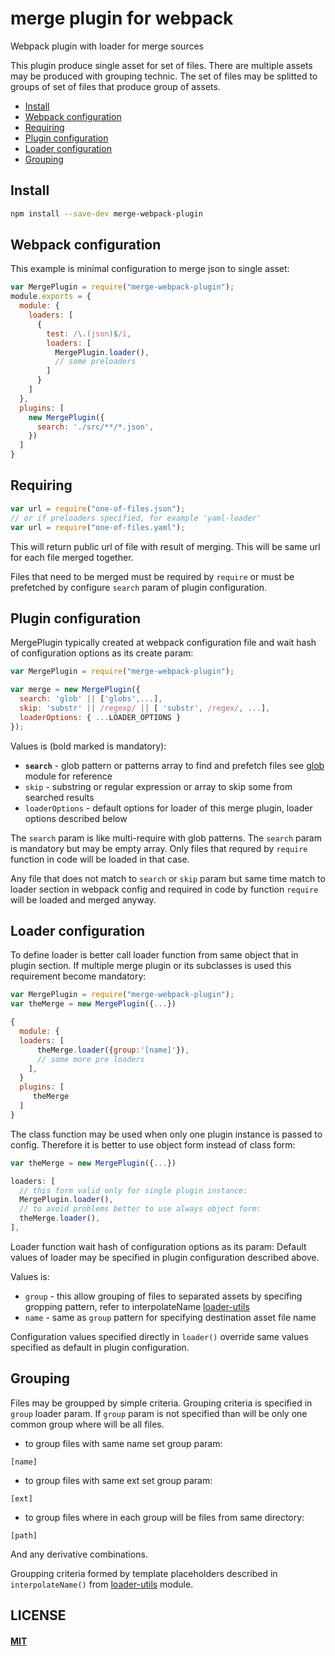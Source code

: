 # merge plugin for webpack

Webpack plugin with loader for merge sources

This plugin produce single asset for set of files. There are multiple
assets may be produced with grouping technic. The set of files
may be splitted to groups of set of files that produce group of assets.


- [Install](#install)
- [Webpack configuration](#webpack-configuration)
- [Requiring](#requiring)
- [Plugin configuration](#plugin-configuration)
- [Loader configuration](#loader-configuration)
- [Grouping](#grouping)


## Install

```bash
npm install --save-dev merge-webpack-plugin
```


## Webpack configuration

This example is minimal configuration to merge json to single asset:

``` javascript
var MergePlugin = require("merge-webpack-plugin");
module.exports = {
  module: {
    loaders: [
      {
        test: /\.(json)$/i,
        loaders: [
          MergePlugin.loader(),
          // some preloaders
        ]
      }
    ]
  },
  plugins: [
    new MergePlugin({
      search: './src/**/*.json',
    })
  ]
}
```


## Requiring

``` javascript
var url = require("one-of-files.json");
// or if preloaders specified, for example 'yaml-loader'
var url = require("one-of-files.yaml");
```

This will return public url of file with result of merging.
This will be same url for each file merged together.

Files that need to be merged must be required by `require`
or must be prefetched by configure `search` param of
plugin configuration.


## Plugin configuration

MergePlugin typically created at webpack configuration file and
wait hash of configuration options as its create param:

``` javascript
var MergePlugin = require("merge-webpack-plugin");

var merge = new MergePlugin({
  search: 'glob' || ['globs',...],
  skip: 'substr' || /regexp/ || [ 'substr', /regex/, ...],
  loaderOptions: { ...LOADER_OPTIONS }
});
```

Values is (bold marked is mandatory):

* **`search`** - glob pattern or patterns array to find and prefetch files
  see [glob](https://www.npmjs.com/package/glob) module for reference
* `skip` - substring or regular expression or array to skip some from searched results
* `loaderOptions` - default options for loader of this merge plugin,
  loader options described below

The `search` param is like multi-require with glob patterns.
The `search` param is mandatory but may be empty array.
Only files that requred by `require` function in code
will be loaded in that case.

Any file that does not match to `search` or `skip` param but same
time match to loader section in webpack config and required in code
by function `require` will be loaded and merged anyway.


## Loader configuration

To define loader is better call loader function from same object that
in plugin section. If multiple merge plugin or its subclasses is
used this requirement become mandatory:

``` javascript
var MergePlugin = require("merge-webpack-plugin");
var theMerge = new MergePlugin({...})

{
  module: {
  loaders: [
      theMerge.loader({group:'[name]'}),
      // some more pre loaders
    ],
  }
  plugins: [
     theMerge
  ]
}

```

The class function may be used when only one plugin instance
is passed to config. Therefore it is better to use object
form instead of class form:

``` javascript
var theMerge = new MergePlugin({...})

loaders: [
  // this form valid only for single plugin instance:
  MergePlugin.loader(),
  // to avoid problems better to use always object form:
  theMerge.loader(),
],
```

Loader function wait hash of configuration options as its param:
Default values of loader may be specified in plugin configuration
described above.

Values is:

* `group` - this allow grouping of files to separated assets
  by specifing gropping pattern, refer to interpolateName
  [loader-utils](https://github.com/webpack/loader-utils#interpolatename)
* `name` - same as `group` pattern for specifying destination
  asset file name

Configuration values specified directly in `loader()` override
same values specified as default in plugin configuration.


## Grouping

Files may be groupped by simple criteria. Grouping criteria is
specified in `group` loader param. If `group` param is not
specified than will be only one common group where will be 
all files.

* to group files with same name set group param:

```
[name]
```

* to group files with same ext set group param:

```
[ext]
```

* to group files where in each group will be files from same directory:

```
[path]
```

And any derivative combinations.

Groupping criteria formed by template placeholders described
in `interpolateName()` from [loader-utils](https://github.com/webpack/loader-utils#interpolatename) module.


## LICENSE

#### [MIT](./LICENSE.md)
